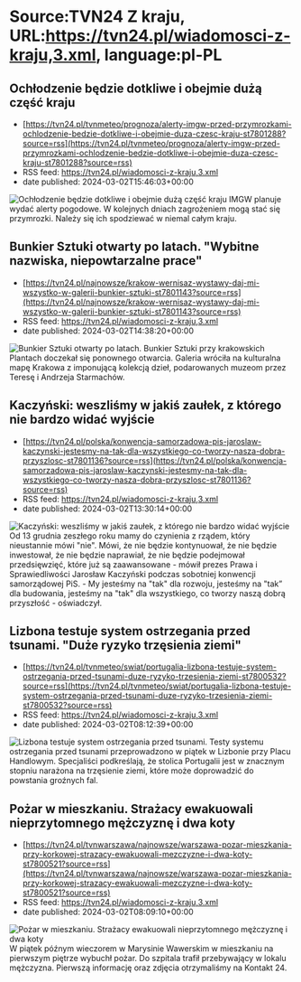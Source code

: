 # Source:TVN24 Z kraju, URL:https://tvn24.pl/wiadomosci-z-kraju,3.xml, language:pl-PL

## Ochłodzenie będzie dotkliwe i obejmie dużą część kraju
 - [https://tvn24.pl/tvnmeteo/prognoza/alerty-imgw-przed-przymrozkami-ochlodzenie-bedzie-dotkliwe-i-obejmie-duza-czesc-kraju-st7801288?source=rss](https://tvn24.pl/tvnmeteo/prognoza/alerty-imgw-przed-przymrozkami-ochlodzenie-bedzie-dotkliwe-i-obejmie-duza-czesc-kraju-st7801288?source=rss)
 - RSS feed: https://tvn24.pl/wiadomosci-z-kraju,3.xml
 - date published: 2024-03-02T15:46:03+00:00

<img alt="Ochłodzenie będzie dotkliwe i obejmie dużą część kraju" src="https://tvn24.pl/najnowsze/cdn-zdjecie-ark0fl-wystapia-przymrozki-5059973/alternates/LANDSCAPE_1280" />
    IMGW planuje wydać alerty pogodowe. W kolejnych dniach zagrożeniem mogą stać się przymrozki. Należy się ich spodziewać w niemal całym kraju.

## Bunkier Sztuki otwarty po latach. "Wybitne nazwiska, niepowtarzalne prace"
 - [https://tvn24.pl/najnowsze/krakow-wernisaz-wystawy-daj-mi-wszystko-w-galerii-bunkier-sztuki-st7801143?source=rss](https://tvn24.pl/najnowsze/krakow-wernisaz-wystawy-daj-mi-wszystko-w-galerii-bunkier-sztuki-st7801143?source=rss)
 - RSS feed: https://tvn24.pl/wiadomosci-z-kraju,3.xml
 - date published: 2024-03-02T14:38:20+00:00

<img alt="Bunkier Sztuki otwarty po latach. " src="https://tvn24.pl/najnowsze/cdn-zdjecie-vo4vuz-wystawa-%E2%80%9Edaj-mi-wszystko%E2%80%9D-zaprezentowana-podczas-otwarcia-po-remoncie-galerii-sztuki-wspolczesnej-bunkier-sztuki-w-krakowie-7801092/alternates/LANDSCAPE_1280" />
    Bunkier Sztuki przy krakowskich Plantach doczekał się ponownego otwarcia. Galeria wróciła na kulturalna mapę Krakowa z imponującą kolekcją dzieł, podarowanych muzeom przez Teresę i Andrzeja Starmachów.

## Kaczyński: weszliśmy w jakiś zaułek, z którego nie bardzo widać wyjście
 - [https://tvn24.pl/polska/konwencja-samorzadowa-pis-jaroslaw-kaczynski-jestesmy-na-tak-dla-wszystkiego-co-tworzy-nasza-dobra-przyszlosc-st7801136?source=rss](https://tvn24.pl/polska/konwencja-samorzadowa-pis-jaroslaw-kaczynski-jestesmy-na-tak-dla-wszystkiego-co-tworzy-nasza-dobra-przyszlosc-st7801136?source=rss)
 - RSS feed: https://tvn24.pl/wiadomosci-z-kraju,3.xml
 - date published: 2024-03-02T13:30:14+00:00

<img alt="Kaczyński: weszliśmy w jakiś zaułek, z którego nie bardzo widać wyjście " src="https://tvn24.pl/najnowsze/cdn-zdjecie-crku3x-kaczynski-z-pap-7801060/alternates/LANDSCAPE_1280" />
    Od 13 grudnia zeszłego roku mamy do czynienia z rządem, który nieustannie mówi "nie". Mówi, że nie będzie kontynuował, że nie będzie inwestował, że nie będzie naprawiał, że nie będzie podejmował przedsięwzięć, które już są zaawansowane - mówił prezes Prawa i Sprawiedliwości Jarosław Kaczyński podczas sobotniej konwencji samorządowej PiS. - My jesteśmy na "tak" dla rozwoju, jesteśmy na "tak” dla budowania, jesteśmy na "tak" dla wszystkiego, co tworzy naszą dobrą przyszłość - oświadczył.

## Lizbona testuje system ostrzegania przed tsunami. "Duże ryzyko trzęsienia ziemi"
 - [https://tvn24.pl/tvnmeteo/swiat/portugalia-lizbona-testuje-system-ostrzegania-przed-tsunami-duze-ryzyko-trzesienia-ziemi-st7800532?source=rss](https://tvn24.pl/tvnmeteo/swiat/portugalia-lizbona-testuje-system-ostrzegania-przed-tsunami-duze-ryzyko-trzesienia-ziemi-st7800532?source=rss)
 - RSS feed: https://tvn24.pl/wiadomosci-z-kraju,3.xml
 - date published: 2024-03-02T08:12:39+00:00

<img alt="Lizbona testuje system ostrzegania przed tsunami. " src="https://tvn24.pl/najnowsze/cdn-zdjecie-w5t0sg-fale-u-wybrzezy-algarve-portugalia-7425578/alternates/LANDSCAPE_1280" />
    Testy systemu ostrzegania przed tsunami przeprowadzono w piątek w Lizbonie przy Placu Handlowym. Specjaliści podkreślają, że stolica Portugalii jest w znacznym stopniu narażona na trzęsienie ziemi, które może doprowadzić do powstania groźnych fal.

## Pożar w mieszkaniu. Strażacy ewakuowali nieprzytomnego mężczyznę i dwa koty
 - [https://tvn24.pl/tvnwarszawa/najnowsze/warszawa-pozar-mieszkania-przy-korkowej-strazacy-ewakuowali-mezczyzne-i-dwa-koty-st7800521?source=rss](https://tvn24.pl/tvnwarszawa/najnowsze/warszawa-pozar-mieszkania-przy-korkowej-strazacy-ewakuowali-mezczyzne-i-dwa-koty-st7800521?source=rss)
 - RSS feed: https://tvn24.pl/wiadomosci-z-kraju,3.xml
 - date published: 2024-03-02T08:09:10+00:00

<img alt="Pożar w mieszkaniu. Strażacy ewakuowali nieprzytomnego mężczyznę i dwa koty" src="https://kontakt24.tvn24.pl/najnowsze/cdn-zdjecie-4zt9ot-pozar-na-ul-korkowej-w-warszawie-7800514/alternates/LANDSCAPE_1280" />
    W piątek późnym wieczorem w Marysinie Wawerskim w mieszkaniu na pierwszym piętrze wybuchł pożar. Do szpitala trafił przebywający w lokalu mężczyzna. Pierwszą informację oraz zdjęcia otrzymaliśmy na Kontakt 24.

